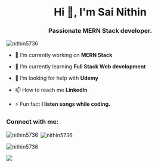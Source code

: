 <h1 align="center">Hi 👋, I'm Sai Nithin</h1>
<h3 align="center">Passionate MERN Stack developer.</h3>

<p align="left"> <img src="https://komarev.com/ghpvc/?username=nithin5736&label=Profile%20views&color=0e75b6&style=flat" alt="nithin5736" /> </p>

- 🔭 I’m currently working on **MERN Stack**

- 🌱 I’m currently learning **Full Stack Web development**

- 🤝 I’m looking for help with **Udemy**

- 📫 How to reach me **LinkedIn**

- ⚡ Fun fact **I listen songs while coding.**

<h3 align="left">Connect with me:</h3>
<p align="left">
</p>

<p><img align="left" src="https://github-readme-stats.vercel.app/api/top-langs?username=nithin5736&show_icons=true&locale=en&layout=compact" alt="nithin5736" /></p>

<p>&nbsp;<img align="center" src="https://github-readme-stats.vercel.app/api?username=nithin5736&show_icons=true&locale=en" alt="nithin5736" /></p>

<p><img align="center" src="https://github-readme-streak-stats.herokuapp.com/?user=nithin5736&" alt="nithin5736" /></p>


<img src="https://github-readme-stats.vercel.app/api?username=nithin5736&&show_icons=true&title_color=ffffff&icon_color=bb2acf&text_color=daf7dc&bg_color=191919">
